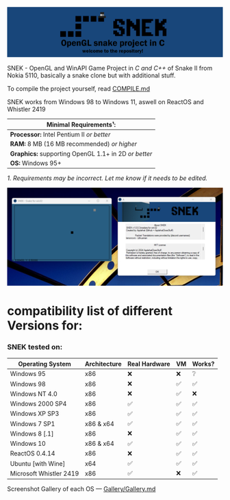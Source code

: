 <div align=center>
  <img src="source/images/banner.png">
</div>

SNEK - OpenGL and WinAPI Game Project in *C and C++* of Snake II from Nokia 5110, basically a snake clone but with additional stuff.

To compile the project yourself, read <a href="https://github.com/ApplehatDot/SNEK/blob/main/docs%2FCOMPILE.md">COMPILE.md</a>

SNEK works from Windows 98 to Windows 11, aswell on ReactOS and Whistler 2419

|Minimal Requirements¹:|
|-------------|
|**Processor:** Intel Pentium II *or better*|
|**RAM:** 8 MB (16 MB recommended) *or higher*|
|**Graphics:** supporting OpenGL 1.1+ in 2D *or better*|
|**OS:** Windows 95+ |


*1. Requirements may be incorrect. Let me know if it needs to be edited.*

<img src="source/images/Windows 11.png">

# compatibility list of different Versions for:

### SNEK tested on:
| Operating System | Architecture | Real Hardware | VM | Works? | 
| ---------------- |--------------| ------------- | -- | ------ |
|    Windows 95    |      x86     |       :x:      | :x: | ❔ |
|    Windows 98    |      x86     |      :x:      |:white_check_mark:|:white_check_mark:|
|  Windows NT 4.0  |      x86     |      :x:     |:white_check_mark:| :x: |
| Windows 2000 SP4 |      x86     |:white_check_mark:|:white_check_mark:| :white_check_mark: |
|   Windows XP SP3 |      x86     |:white_check_mark:|:white_check_mark:| :white_check_mark: |
|   Windows 7 SP1  |   x86 & x64  |:white_check_mark:|:white_check_mark:| :white_check_mark:|
|   Windows 8 [.1] |      x86     |       :x:      |:white_check_mark:| :white_check_mark:|
|   Windows 10     |   x86 & x64  |:white_check_mark:|:white_check_mark:| :white_check_mark:|
|   ReactOS 0.4.14 |      x86     |      :x:      |:white_check_mark:| :white_check_mark:|
|Ubuntu [with Wine]|     x64     |:white_check_mark:|:white_check_mark:| :white_check_mark:|
| Microsoft Whistler 2419 | x86 | :white_check_mark: | :x: | :white_check_mark:|



Screenshot Gallery of each OS — <a href="https://github.com/ApplehatDot/SNEK/blob/main/Gallery%2FGallery.md">Gallery/Gallery.md</a>

